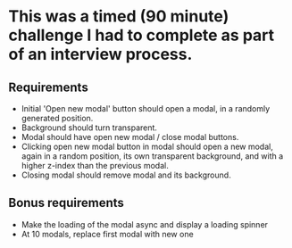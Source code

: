 # This was a timed (90 minute) challenge I had to complete as part of an interview process.

## Requirements

* Initial 'Open new modal' button should open a modal, in a randomly generated position.
* Background should turn transparent.
* Modal should have open new modal / close modal buttons.
* Clicking open new modal button in modal should open a new modal, again in a random position, its own transparent background, and with a higher z-index than the previous modal.
* Closing modal should remove modal and its background.

## Bonus requirements

* Make the loading of the modal async and display a loading spinner
* At 10 modals, replace first modal with new one


